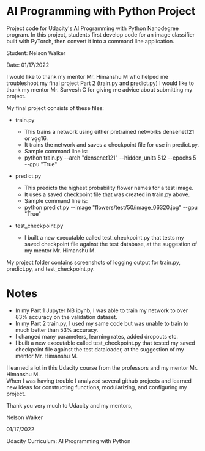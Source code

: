 # AI Programming with Python Project

Project code for Udacity's AI Programming with Python Nanodegree program. In this project, students first develop code for an image classifier built with PyTorch, then convert it into a command line application.

Student:  Nelson Walker

Date:  01/17/2022

I would like to thank my mentor Mr. Himanshu M who helped me troubleshoot my final project Part 2 (train.py and predict.py)
I would like to thank my mentor Mr. Survesh C for giving me advice about submitting my project.

My final project consists of these files:

- train.py
   - This trains a network using either pretrained networks densenet121 or vgg16.
   - It trains the network and saves a checkpoint file for use in predict.py.
   - Sample command line is:
   - python train.py --arch "densenet121" --hidden_units 512 --epochs 5 --gpu "True"

- predict.py
   - This predicts the highest probability flower names for a test image.
   - It uses a saved checkpoint file that was created in train.py above.
   - Sample command line is:
   - python predict.py --image "flowers/test/50/image_06320.jpg" --gpu "True"

- test_checkpoint.py
    - I built a new executable called test_checkpoint.py that tests my saved checkpoint file against the test database,
    at the suggestion of my mentor Mr. Himanshu M.

My project folder contains screenshots of logging output for train.py, predict.py, and test_checkpoint.py.

# Notes
- In my Part 1 Jupyter NB ipynb, I was able to train my network to over 83% accuracy on the validation dataset.
- In my Part 2 train.py, I used my same code but was unable to train to much better than 53% accuracy.
- I changed many parameters, learning rates, added dropouts etc.
- I built a new executable called test_checkpoint.py that tested my saved checkpoint file against the test dataloader,
at the suggestion of my mentor Mr. Himanshu M.


I learned a lot in this Udacity course from the professors and my mentor Mr. Himanshu M.  
When I was having trouble I analyzed several github projects and learned new ideas for constructing functions, modularizing, and configuring my project.

Thank you very much to Udacity and my mentors,

Nelson Walker

01/17/2022

Udacity Curriculum:  AI Programming with Python
